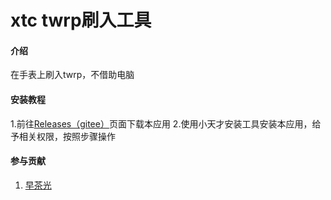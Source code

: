 # xtc twrp刷入工具

#### 介绍
在手表上刷入twrp，不借助电脑

#### 安装教程

1.前往[Releases（gitee）](https://gitee.com/ReXWear/9008-flash/releases/tag/release)页面下载本应用
2.使用小天才安装工具安装本应用，给予相关权限，按照步骤操作



#### 参与贡献

1.   [早茶光](https://space.bilibili.com/1268760897)
